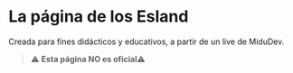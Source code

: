 # La página de los Esland

Creada para fines didácticos y educativos, a partir de un live de MiduDev.

> ⚠️ **Esta página NO es oficial**⚠️